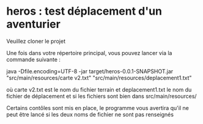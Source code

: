 # heros : test déplacement d'un aventurier

Veuillez cloner le projet

Une fois dans votre répertoire principal, vous pouvez lancer via la commande suivante :

java -Dfile.encoding=UTF-8 -jar target/heros-0.0.1-SNAPSHOT.jar "src/main/resources/carte v2.txt" "src/main/resources/deplacement1.txt"

où carte v2.txt est le nom du fichier terrain et deplacement1.txt le nom du fichier de déplacement et si les fichiers sont bien dans src/main/resources/

Certains contôles sont mis en place, le programme vous avertira qu'il ne peut être lancé si les deux noms de fichier ne sont pas renseignés
